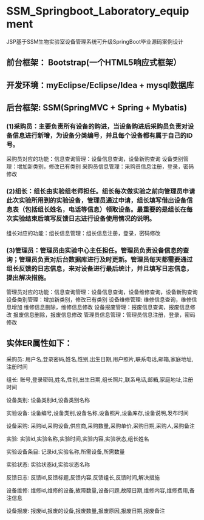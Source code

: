 # SSM_Springboot_Laboratory_equipment
JSP基于SSM生物实验室设备管理系统可升级SpringBoot毕业源码案例设计

## 前台框架： Bootstrap(一个HTML5响应式框架）
## 开发环境：myEclipse/Eclipse/Idea + mysql数据库
## 后台框架: SSM(SpringMVC + Spring + Mybatis)
### (1)采购员：主要负责所有设备的购进，当设备购进后采购员负责对设备信息进行新增，为设备分类编号，并且每个设备都有属于自己的ID号。
采购员对应的功能：信息查询管理：设备信息查询，设备新购查询
设备类别管理：增加新类别，修改已有类别
采购员信息管理：采购员信息注册，登录，密码修改
### (2)组长：组长由实验组老师担任。组长每次做实验之前向管理员申请此次实验所用到的实验设备，管理员通过申请，组长填写借出设备信息表（包括组长姓名，电话等信息）领取设备。最重要的是组长在每次实验结束后填写反馈日志进行设备使用情况的说明。
组长对应的功能：组长信息管理：组长信息注册，登录，密码修改
### (3)管理员：管理员由实验中心主任担任。管理员负责设备信息的查询；管理员负责对后台数据库进行及时更新。管理员每天都需要通过组长反馈的日志信息，来对设备进行最后统计，并且填写日志信息，提出解决措施。
管理员对应的功能：信息查询管理：设备信息查询，设备维修查询，设备新购查询
设备类别管理：增加新类别，修改已有类别
设备维修管理: 维修信息查询，维修信息增加
维修信息删除，维修信息修改
设备报废管理：报废信息查询，报废信息修改
报废信息删除，报废信息修改
管理员信息管理：管理员信息注册，登录，密码修改
## 实体ER属性如下：
采购员: 用户名,登录密码,姓名,性别,出生日期,用户照片,联系电话,邮箱,家庭地址,注册时间

组长: 账号,登录密码,姓名,性别,出生日期,组长照片,联系电话,邮箱,家庭地址,注册时间

设备类别: 设备类别id,设备类别名称

实验设备: 设备编号,设备类别,设备名称,设备照片,设备库存,设备说明,发布时间

设备采购: 采购id,采购设备,供应商,采购数量,采购单价,采购日期,采购人,采购备注

实验: 实验id,实验名称,实验时间,实验内容,实验状态,组长姓名

实验设备条目: 记录id,实验名称,所需设备,所需数量

实验状态: 实验状态id,实验状态名称

反馈日志: 反馈id,反馈标题,反馈内容,反馈组长,反馈时间,解决措施

设备维修: 维修id,维修的设备,故障数量,设备问题,故障日期,维修内容,维修费用,备注信息

设备报废: 报废id,报废的设备,报废数量,报废原因,报废日期,报废备注
